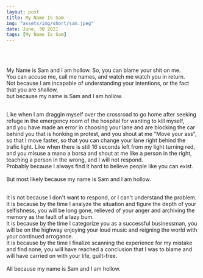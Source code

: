 ```yaml
---
layout: post
title: My Name Is Sam
img: "assets/img/short/sam.jpeg"
date: June, 30 2021
tags: [My Name Is Sam]
---
```

  
<br><br>
<div align="left">

My Name is Sam and I am hollow. So, you can blame your shit on me.<br>
You can accuse me, call me names, and watch me watch you in return.<br>
Not because I am incapable of understanding your intentions, or the fact that you are shallow,<br>
but because my name is Sam and I am hollow.<br> <br>

Like when I am draggin myself over the crossroad to go home after seeking refuge in the emergency room of the hospital for wanting to kill myself,<br>
and you have made an error in choosing your lane and are blocking the car behind you that is honking in protest, and you shout at me "Move your ass", so that I move faster, so that you can change your lane right behind the trafic light. 
Like when there is still 16 seconds left from my light turning red, and you misuse a mano a borsa and shout at me like a person in the right, teaching a person in the wrong, and I will not respond. <br>
Probably because I always find it hard to believe people like you can exist.<br><br>
But most likely because my name is Sam and I am hollow.<br><br>

It is not because I don't want to respond, or I can't understand the problem. It is because by the time I analyze the situation and figure the depth of your selfishness, you will be long gone, relieved of your anger and archiving the memory as the fault of a lazy bum. <br>
It is because by the time I categorize you as a successful businessman, you will be on the highway enjoying your loud music and reigning the world with your continued arrogance.<br>
It is because by the time I finalize scanning the experience for my mistake and find none, you will have reached a conclusion that I was to blame and will have carried on with your life, guilt-free.<br><br>
All because my name is Sam and I am hollow.<br>
  

</div>
<br><br>
<br><br>
<br><br>
<br><br>
<br><br>
<br><br> 
